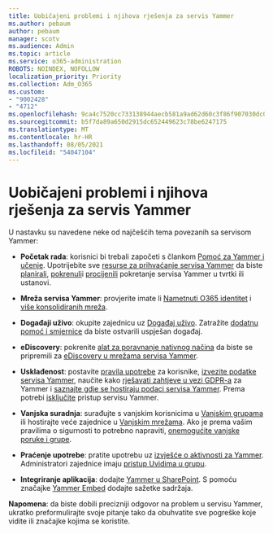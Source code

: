 ```yaml
---
title: Uobičajeni problemi i njihova rješenja za servis Yammer
ms.author: pebaum
author: pebaum
manager: scotv
ms.audience: Admin
ms.topic: article
ms.service: o365-administration
ROBOTS: NOINDEX, NOFOLLOW
localization_priority: Priority
ms.collection: Adm_O365
ms.custom:
- "9002428"
- "4712"
ms.openlocfilehash: 9ca4c7520cc733138944aecb581a9ad62d60c3f86f907030dc0a7780f30ddcc6
ms.sourcegitcommit: b5f7da89a650d2915dc652449623c78be6247175
ms.translationtype: MT
ms.contentlocale: hr-HR
ms.lasthandoff: 08/05/2021
ms.locfileid: "54047104"
---
```

# <a name="yammer-common-issues-and-resolutions"></a>Uobičajeni problemi i njihova rješenja za servis Yammer

U nastavku su navedene neke od najčešćih tema povezanih sa servisom Yammer:

- **Početak rada**: korisnici bi trebali započeti s člankom [Pomoć za Yammer i učenje](https://support.office.com/yammer). Upotrijebite sve [resurse za prihvaćanje servisa Yammer](https://aka.ms/yamresources) da biste [planirali](https://aka.ms/YamSuccessGuide), [pokrenuli](https://aka.ms/YamLaunchPlaybook)i [procijenili](https://aka.ms/YamMeasureSuccesGuide) pokretanje servisa Yammer u tvrtki ili ustanovi. 

- **Mreža servisa Yammer**: provjerite imate li [Nametnuti O365 identitet](https://docs.microsoft.com/yammer/configure-your-yammer-network/enforce-office-365-identity) i [više konsolidiranih mreža](https://docs.microsoft.com/yammer/configure-your-yammer-network/consolidate-multiple-yammer-networks). 

- **Događaji uživo**: okupite zajednicu uz [Događaj uživo](https://docs.microsoft.com/yammer/manage-yammer-groups/yammer-live-events). Zatražite [dodatnu pomoć i smjernice](https://resources.techcommunity.microsoft.com/live-events/assistance/) da biste ostvarili uspješan događaj. 

- **eDiscovery**: pokrenite [alat za poravnanje nativnog načina](https://docs.microsoft.com/yammer/configure-your-yammer-network/overview-native-mode) da biste se pripremili za [eDiscovery u mrežama servisa Yammer](https://docs.microsoft.com/yammer/manage-security-and-compliance/overview-of-ediscovery). 

- **Usklađenost**: postavite [pravila upotrebe](https://docs.microsoft.com/yammer/manage-security-and-compliance/set-up-a-usage-policy) za korisnike, [izvezite podatke servisa Yammer](https://docs.microsoft.com/yammer/manage-security-and-compliance/export-yammer-enterprise-data), naučite kako [rješavati zahtjeve u vezi GDPR-a](https://docs.microsoft.com/yammer/manage-security-and-compliance/gdpr-requests-in-yammer-enterprise) za Yammer i [saznajte gdje se hostiraju podaci servisa Yammer](https://docs.microsoft.com/yammer/manage-security-and-compliance/data-residency). Prema potrebi [isključite](https://docs.microsoft.com/yammer/manage-yammer-users/turn-off-user-access) pristup servisu Yammer.

- **Vanjska suradnja**: surađujte s vanjskim korisnicima u [Vanjskim grupama](https://docs.microsoft.com/yammer/work-with-external-users/create-and-manage-external-groups) ili hostirajte veće zajednice u [Vanjskim mrežama](https://docs.microsoft.com/yammer/work-with-external-users/create-and-manage-an-external-network). Ako je prema vašim pravilima o sigurnosti to potrebno napraviti, [onemogućite vanjske poruke i grupe](https://docs.microsoft.com/yammer/work-with-external-users/disable-external-messaging).

- **Praćenje upotrebe**: pratite upotrebu uz [izvješće o aktivnosti za Yammer](https://docs.microsoft.com/microsoft-365/admin/activity-reports/yammer-activity-report). Administratori zajednice imaju [pristup Uvidima u grupu](https://support.office.com/article/view-group-insights-in-yammer-73f9fa6d-d442-4f25-9194-d5317c9328ab).

- **Integriranje aplikacija**: dodajte [Yammer u SharePoint](https://docs.microsoft.com/yammer/integrate-yammer-with-other-apps/embed-a-feed-into-a-sharepoint-site). S pomoću značajke [Yammer Embed](https://developer.yammer.com/docs/embed) dodajte sažetke sadržaja. 

**Napomena**: da biste dobili precizniji odgovor na problem u servisu Yammer, ukratko preformulirajte svoje pitanje tako da obuhvatite sve pogreške koje vidite ili značajke kojima se koristite.
